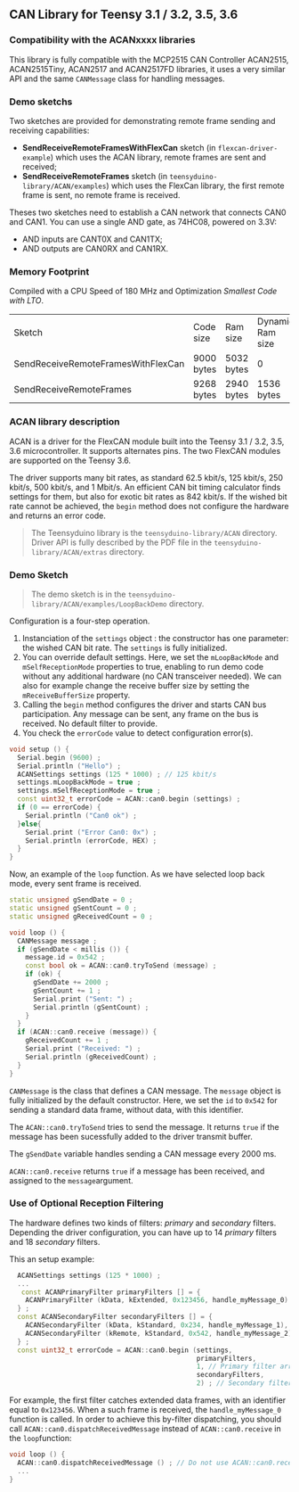 ## CAN Library for Teensy 3.1 / 3.2, 3.5, 3.6

### Compatibility with the ACANxxxx libraries

This library is fully compatible with the MCP2515 CAN Controller ACAN2515, ACAN2515Tiny, ACAN2517 and ACAN2517FD libraries, it uses a very similar API and the same `CANMessage` class for handling messages.

### Demo sketchs

Two sketches are provided for demonstrating remote frame sending and receiving capabilities:

* **SendReceiveRemoteFramesWithFlexCan** sketch (in `flexcan-driver-example`) which uses the ACAN library, remote frames are sent and received;
* **SendReceiveRemoteFrames** sketch (in `teensyduino-library/ACAN/examples`) which uses the FlexCan library, the first remote frame is sent, no remote frame is received.

Theses two sketches need to establish a CAN network that connects CAN0 and CAN1. You can use a single AND gate, as 74HC08, powered on 3.3V:

* AND inputs are CANT0X and CAN1TX;
* AND outputs are CAN0RX and CAN1RX.

### Memory Footprint

Compiled with a CPU Speed of 180 MHz and Optimization *Smallest Code with LTO*.
<table>
    <tr>
        <td>Sketch</td><td>Code size</td><td>Ram size</td><td>Dynamic Ram size</td>
    </tr>
    <tr>
        <td>SendReceiveRemoteFramesWithFlexCan</td><td>9000 bytes</td><td>5032 bytes</td><td>0</td>
    </tr>
    <tr>
        <td> SendReceiveRemoteFrames </td><td>9268 bytes</td><td>2940 bytes</td><td>1536 bytes</td>
    </tr>
</table>

### ACAN library description
ACAN is a driver for the FlexCAN module built into the Teensy 3.1 / 3.2, 3.5, 3.6 microcontroller. It supports alternates pins. The two FlexCAN modules are supported on the Teensy 3.6.

The driver supports many bit rates, as standard 62.5 kbit/s, 125 kbit/s, 250 kbit/s, 500 kbit/s, and 1 Mbit/s. An efficient CAN bit timing calculator finds settings for them, but also for exotic bit rates as 842 kbit/s. If the wished bit rate cannot be achieved, the `begin` method does not configure the hardware and returns an error code.

> The Teensyduino library is the `teensyduino-library/ACAN` directory. Driver API is fully described by the PDF file in the `teensyduino-library/ACAN/extras` directory.

### Demo Sketch

> The demo sketch is in the `teensyduino-library/ACAN/examples/LoopBackDemo` directory.

Configuration is a four-step operation.

1. Instanciation of the `settings` object : the constructor has one parameter: the wished CAN bit rate. The `settings` is fully initialized.
2. You can override default settings. Here, we set the `mLoopBackMode` and `mSelfReceptionMode` properties to true, enabling to run demo code without any additional hardware (no CAN transceiver needed). We can also for example change the receive buffer size by setting the `mReceiveBufferSize` property.
3. Calling the `begin` method configures the driver and starts CAN bus participation. Any message can be sent, any frame on the bus is received. No default filter to provide.
4. You check the `errorCode` value to detect configuration error(s).

```cpp
void setup () {
  Serial.begin (9600) ;
  Serial.println ("Hello") ;
  ACANSettings settings (125 * 1000) ; // 125 kbit/s
  settings.mLoopBackMode = true ;
  settings.mSelfReceptionMode = true ;
  const uint32_t errorCode = ACAN::can0.begin (settings) ;
  if (0 == errorCode) {
    Serial.println ("Can0 ok") ;
  }else{
    Serial.print ("Error Can0: 0x") ;
    Serial.println (errorCode, HEX) ;
  }
}
```

Now, an example of the `loop` function. As we have selected loop back mode, every sent frame is received.

```cpp
static unsigned gSendDate = 0 ;
static unsigned gSentCount = 0 ;
static unsigned gReceivedCount = 0 ;

void loop () {
  CANMessage message ;
  if (gSendDate < millis ()) {
    message.id = 0x542 ;
    const bool ok = ACAN::can0.tryToSend (message) ;
    if (ok) {
      gSendDate += 2000 ;
      gSentCount += 1 ;
      Serial.print ("Sent: ") ;
      Serial.println (gSentCount) ;
    }
  }
  if (ACAN::can0.receive (message)) {
    gReceivedCount += 1 ;
    Serial.print ("Received: ") ;
    Serial.println (gReceivedCount) ;
  }
}
```
`CANMessage` is the class that defines a CAN message. The `message` object is fully initialized by the default constructor. Here, we set the `id` to `0x542` for sending a standard data frame, without data, with this identifier.

The `ACAN::can0.tryToSend` tries to send the message. It returns `true` if the message has been sucessfully added to the driver transmit buffer.

The `gSendDate` variable handles sending a CAN message every 2000 ms.

`ACAN::can0.receive` returns `true` if a message has been received, and assigned to the `message`argument.

### Use of Optional Reception Filtering

The hardware defines two kinds of filters: *primary* and *secondary* filters. Depending the driver configuration, you can have up to 14 *primary* filters and 18 *secondary* filters.

This an setup example:

```cpp
  ACANSettings settings (125 * 1000) ;
  ...
   const ACANPrimaryFilter primaryFilters [] = {
    ACANPrimaryFilter (kData, kExtended, 0x123456, handle_myMessage_0)
  } ;
  const ACANSecondaryFilter secondaryFilters [] = {
    ACANSecondaryFilter (kData, kStandard, 0x234, handle_myMessage_1),
    ACANSecondaryFilter (kRemote, kStandard, 0x542, handle_myMessage_2)
  } ;
  const uint32_t errorCode = ACAN::can0.begin (settings,
                                               primaryFilters, 
                                               1, // Primary filter array size
                                               secondaryFilters,
                                               2) ; // Secondary filter array size
```
For example, the first filter catches extended data frames, with an identifier equal to `0x123456`. When a such frame is received, the `handle_myMessage_0` function is called. In order to achieve this by-filter dispatching, you should call `ACAN::can0.dispatchReceivedMessage` instead of `ACAN::can0.receive` in the `loop`function:


```cpp
void loop () {
  ACAN::can0.dispatchReceivedMessage () ; // Do not use ACAN::can0.receive any more
  ...
}
```
